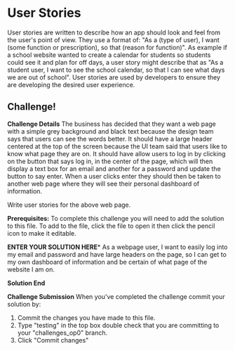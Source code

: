 # User Stories
User stories are written to describe how an app should look and feel from the user's point of view. They use a format of: "As a (type of user), I want (some function or prescription), so that (reason for function)".
As example if a school website wanted to create a calendar for students so students could see it and plan for off days, a user story might describe that as "As a student user, I want to see the school calendar, so that I can see what days we are out of school". User stories are used by developers to ensure they are developing the desired user experience.

## Challenge!

**Challenge Details**
The business has decided that they want a web page with a simple grey background and black text because the design team says that users can see the words better. It should have a large header centered at the top of the screen because the UI team said that users like to know what page they are on. It should have allow users to log in by clicking on the button that says log in, in the center of the page, which will then display a text box for an email and another for a password and update the button to say enter. When a user clicks enter they should then be taken to another web page where they will see their personal dashboard of information.

Write user stories for the above web page.

**Prerequisites:**
To complete this challenge you will need to add the solution to this file. To add to the file, click the file to open it then click the pencil icon to make it editable.

**ENTER YOUR SOLUTION HERE***
As a webpage user, I want to easily log into my email and password and have large headers on the page, so I can get to my own dashboard of information and be certain of what page of the website I am on.

**Solution End**


**Challenge Submission**
When you've completed the challenge commit your solution by:
1. Commit the changes you have made to this file.
2. Type "testing" in the top box double check that you are committing to your "challenges_op0" branch.
3. Click "Commit changes"
